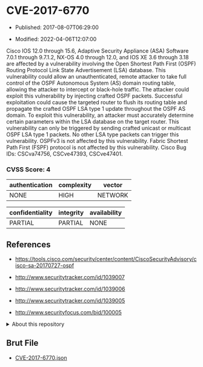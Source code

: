 # CVE-2017-6770

- Published: 2017-08-07T06:29:00

- Modified: 2022-04-06T12:07:00

Cisco IOS 12.0 through 15.6, Adaptive Security Appliance (ASA) Software 7.0.1 through 9.7.1.2, NX-OS 4.0 through 12.0, and IOS XE 3.6 through 3.18 are affected by a vulnerability involving the Open Shortest Path First (OSPF) Routing Protocol Link State Advertisement (LSA) database. This vulnerability could allow an unauthenticated, remote attacker to take full control of the OSPF Autonomous System (AS) domain routing table, allowing the attacker to intercept or black-hole traffic. The attacker could exploit this vulnerability by injecting crafted OSPF packets. Successful exploitation could cause the targeted router to flush its routing table and propagate the crafted OSPF LSA type 1 update throughout the OSPF AS domain. To exploit this vulnerability, an attacker must accurately determine certain parameters within the LSA database on the target router. This vulnerability can only be triggered by sending crafted unicast or multicast OSPF LSA type 1 packets. No other LSA type packets can trigger this vulnerability. OSPFv3 is not affected by this vulnerability. Fabric Shortest Path First (FSPF) protocol is not affected by this vulnerability. Cisco Bug IDs: CSCva74756, CSCve47393, CSCve47401.

### CVSS Score: **4**

| authentication | complexity | vector |
| --- | --- | --- |
| NONE | HIGH | NETWORK |

| confidentiality | integrity | availability |
| --- | --- | --- |
| PARTIAL | PARTIAL | NONE |

## References

* https://tools.cisco.com/security/center/content/CiscoSecurityAdvisory/cisco-sa-20170727-ospf

* http://www.securitytracker.com/id/1039007

* http://www.securitytracker.com/id/1039006

* http://www.securitytracker.com/id/1039005

* http://www.securityfocus.com/bid/100005

<details>
<summary>About this repository</summary> 

  This repository is part of the project [Live Hack CVE](https://github.com/Live-Hack-CVE). Main website can be found [www.live-hack.org](https://www.live-hack.org) 
  
  Made by [Sn0wAlice](https://github.com/Sn0wAlice) for the people that care about security and need to have a feed of the latest CVEs. Hope you enjoy it, don't forget to star the repo and follow me on [Twitter](https://twitter.com/Sn0wAlice) and [Github](https://github.com/Sn0wAlice). And that is my [personnal website](https://www.alice-snow.me/)

  - [Home Page](https://github.com/Live-Hack-CVE)
  - [Framework](https://github.com/Live-Hack-CVE/cve-framework)
  - [CVE database](https://github.com/Live-Hack-CVE/full_database)
  - [Changelog](https://github.com/Live-Hack-CVE/Changelog)
</details>

## Brut File

* [CVE-2017-6770.json](https://raw.githubusercontent.com/Live-Hack-CVE/full_database/main/cves/2017/CVE-2017-6770.json)

